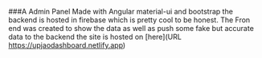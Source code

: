###A Admin Panel
Made with Angular material-ui and bootstrap the backend is hosted in firebase which is pretty cool to be honest. The Fron end was created to show the data as well as push some fake but accurate data to the backend the site is hosted on [here](URL https://upjaodashboard.netlify.app)

